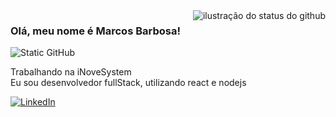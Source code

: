 <img align='right' src="https://github-readme-stats.vercel.app/api?username=marcosmbm&show_icons=true&title_color=783c00&text_color=af552e&icon_color=783c00&bg_color=f8efd4&cache_seconds=2300" alt="ilustração do status do github">

### Olá, meu nome é Marcos Barbosa!

<img src="https://img.shields.io/static/v1?label=Overview&message=Marcos&color=f8efd4&style=for-the-badge&logo=GitHub" alt="Static GitHub">

<p>Trabalhando na iNoveSystem <br/> Eu sou desenvolvedor fullStack, utilizando react e nodejs</p>

<a href="https://www.linkedin.com/in/marcos-barbosa-148224208/" title="LinkedIn">
<img src="https://img.shields.io/badge/-Linkedin-0e76a8?style=flat-square&logo=Linkedin&logoColor=white&link=https://www.linkedin.com/in/marcos-barbosa-148224208/" alt="LinkedIn"/></a>
